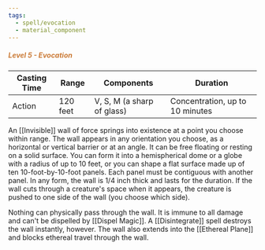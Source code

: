 ```yaml
---
tags:
  - spell/evocation
  - material_component
---
```

##### *<span style="color:rgb(203, 123, 55)">Level 5 - Evocation</span>*

|Casting Time|Range|Components|Duration|
|---|---|---|---|
|Action|120 feet|V, S, M (a sharp of glass)|Concentration, up to 10 minutes|
An [[Invisible]] wall of force springs into existence at a point you choose within range. The wall appears in any orientation you choose, as a horizontal or vertical barrier or at an angle. It can be free floating or resting on a solid surface. You can form it into a hemispherical dome or a globe with a radius of up to 10 feet, or you can shape a flat surface made up of ten 10-foot-by-10-foot panels. Each panel must be contiguous with another panel. In any form, the wall is 1/4 inch thick and lasts for the duration. If the wall cuts through a creature's space when it appears, the creature is pushed to one side of the wall (you choose which side). 

Nothing can physically pass through the wall. It is immune to all damage and can't be dispelled by [[Dispel Magic]]. A [[Disintegrate]] spell destroys the wall instantly, however. The wall also extends into the [[Ethereal Plane]] and blocks ethereal travel through the wall. 